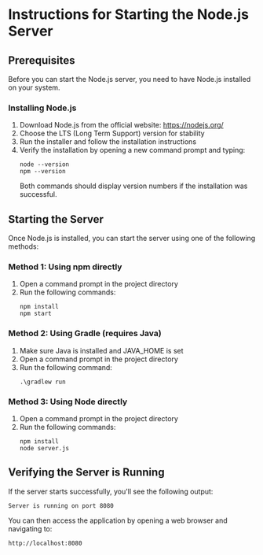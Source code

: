 # Instructions for Starting the Node.js Server

## Prerequisites

Before you can start the Node.js server, you need to have Node.js installed on your system.

### Installing Node.js

1. Download Node.js from the official website: https://nodejs.org/
2. Choose the LTS (Long Term Support) version for stability
3. Run the installer and follow the installation instructions
4. Verify the installation by opening a new command prompt and typing:
   ```
   node --version
   npm --version
   ```
   Both commands should display version numbers if the installation was successful.

## Starting the Server

Once Node.js is installed, you can start the server using one of the following methods:

### Method 1: Using npm directly

1. Open a command prompt in the project directory
2. Run the following commands:
   ```
   npm install
   npm start
   ```

### Method 2: Using Gradle (requires Java)

1. Make sure Java is installed and JAVA_HOME is set
2. Open a command prompt in the project directory
3. Run the following command:
   ```
   .\gradlew run
   ```

### Method 3: Using Node directly

1. Open a command prompt in the project directory
2. Run the following commands:
   ```
   npm install
   node server.js
   ```

## Verifying the Server is Running

If the server starts successfully, you'll see the following output:
```
Server is running on port 8080
```

You can then access the application by opening a web browser and navigating to:
```
http://localhost:8080
```